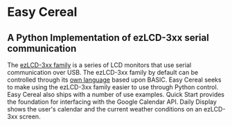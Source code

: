 # Easy Cereal
## A Python Implementation of ezLCD-3xx serial communication

The [ezLCD-3xx family](https://earthlcd.com/product-category/ezlcd-intelligent-lcds/) is a series of LCD monitors that use serial communication over USB. The ezLCD-3xx family by default can be controlled through its [own language](https://earthlcd.com/wp-content/uploads/2015/12/ezLCD-3xx-EDK-Sept-User-Manual.pdf) based upon BASIC. Easy Cereal seeks to make using the ezLCD-3xx family easier to use through Python control. Easy Cereal also ships with a number of use examples. Quick Start provides the foundation for interfacing with the Google Calendar API. Daily Display shows the user's calendar and the current weather conditions on an ezLCD-3xx screen.
